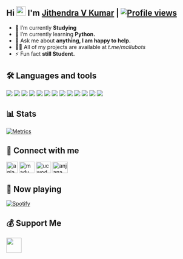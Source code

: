 ## Hi <img src="https://raw.githubusercontent.com/MartinHeinz/MartinHeinz/master/wave.gif" width="25px"> I'm [Jithendra V Kumar](https://github.com/iamjithendra) | [![Profile views](https://komarev.com/ghpvc/?username=iamjithendra&label=Profile%20Views&color=red)](https://github.com/iamjithendra)
   
- 🔭 I’m currently **Studying**
- 🌱 I’m currently learning **Python.**
- 💬 Ask me about **anything, I am happy to help.**
- 👨‍💻 All of my projects are available at *t.me/mallubots*
- ⚡ Fun fact **still Student.**

## 🛠️ Languages and tools
<a href="https://www.arduino.cc"><img src="https://img.icons8.com/fluency/48/000000/arduino.png"/></a>
<a href="https://aws.amazon.com"><img src="https://img.icons8.com/color/48/000000/amazon-web-services.png"/></a>
<a href="https://azure.microsoft.com/"><img src="https://img.icons8.com/fluency/48/000000/azure-1.png"/></a>
<a href="https://www.gnu.org/software/bash"><img src="https://img.icons8.com/plasticine/48/000000/bash.png"/></a>
<a href="https://www.docker.com"><img src="https://img.icons8.com/fluency/50/000000/docker.png"/></a>
<a href="https://cloud.google.com"><img src="https://img.icons8.com/fluency/48/000000/google-cloud.png"/></a>
<a href="https://heroku.com"><img src="https://img.icons8.com/color/48/000000/heroku.png"/></a>
<a href="https://www.w3.org/html"><img src="https://img.icons8.com/color/48/000000/html-5--v1.png"/></a>
<a href="https://www.linux.org"><img src="https://img.icons8.com/color/48/000000/linux--v1.png"/></a>
<a href="https://www.mongodb.com"><img src="https://img.icons8.com/color/48/000000/mongodb.png"/></a>
<a href="https://www.postgresql.org"><img src="https://img.icons8.com/color/48/000000/postgreesql.png"/></a>
<a href="https://www.python.org"><img src="https://img.icons8.com/color/48/000000/python--v1.png"/></a>
<a href="https://redis.io"><img src="https://img.icons8.com/color/48/000000/redis.png"/></a>

## 📊 Stats
[![Metrics](https://github.com/AnjanaMadu/AnjanaMadu/raw/main/github-metrics.svg)](https://github.com/AnjanaMadu)

## 🔗 Connect with me
<!-- png icons from https://iconscout.com/ -->
<a href="https://telegram.me/Anjana_Ma" target="blank"><img align="center" src="https://telegra.ph/file/26d2289b53f2b5f183a49.png" alt="anjana.madu" height="30" width="30" /></a>
<a href="https://instagram.com/madu_anjana" target="blank"><img align="center" src="https://raw.githubusercontent.com/rahuldkjain/github-profile-readme-generator/master/src/images/icons/Social/instagram.svg" alt="madu_anjana" height="30" width="40" /></a>
<a href="https://www.youtube.com/channel/ucwodpetjnainvid2ussr7va" target="blank"><img align="center" src="https://raw.githubusercontent.com/rahuldkjain/github-profile-readme-generator/master/src/images/icons/Social/youtube.svg" alt="ucwodpetjnainvid2ussr7va" height="30" width="40" /></a>
<a href="https://fb.com/" target="blank"><img align="center" src="https://raw.githubusercontent.com/rahuldkjain/github-profile-readme-generator/master/src/images/icons/Social/facebook.svg" alt="anjana.madu.54" height="30" width="40" /></a>
<br>

## 🎵 Now playing
[![Spotify](https://novatorem.vercel.app/api/spotify)](https://spotify.com/)

## 💰 Support Me
<a href="https://ko-fi.com/anjanamadu"><img height="40" src="https://az743702.vo.msecnd.net/cdn/kofi3.png"/></a>
